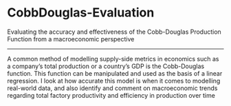 # CobbDouglas-Evaluation
Evaluating the accuracy and effectiveness of the Cobb-Douglas Production Function from a macroeconomic perspective
***
A common method of modelling supply-side metrics in economics such as a company’s total production or a country’s GDP is the Cobb-Douglas function. This function can be manipulated and used as the basis of a linear regression. I look at how accurate this model is when it comes to modelling real-world data, and also identify and comment on macroeconomic trends regarding total factory productivity and efficiency in production over time
